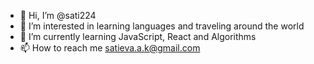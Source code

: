 - 👋 Hi, I’m @sati224
- 👀 I’m interested in learning languages and traveling around the world
- 🌱 I’m currently learning JavaScript, React and Algorithms
- 📫 How to reach me  satieva.a.k@gmail.com

<!---
sati224/sati224 is a ✨ special ✨ repository because its `README.md` (this file) appears on your GitHub profile.
You can click the Preview link to take a look at your changes.
--->
